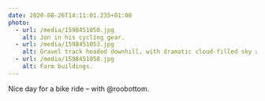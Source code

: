 ```yaml
---
date: 2020-08-26T14:11:01.235+01:00
photo:
  - url: /media/1598451050.jpg
    alt: Jon in his cycling gear.
  - url: /media/1598451053.jpg
    alt: Gravel track headed downhill, with dramatic cloud-filled sky above.
  - url: /media/1598451058.jpg
    alt: Farm buildings.
---
```

Nice day for a bike ride – with @roobottom.
